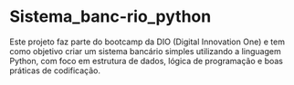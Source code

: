 # Sistema_banc-rio_python
Este projeto faz parte do bootcamp da DIO (Digital Innovation One) e tem como objetivo criar um sistema bancário simples utilizando a linguagem Python, com foco em estrutura de dados, lógica de programação e boas práticas de codificação.
